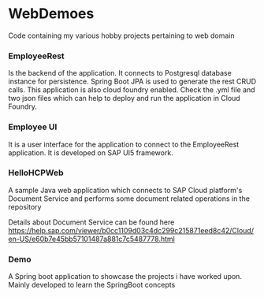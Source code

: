 # WebDemoes
Code containing my various hobby projects pertaining to web domain

### EmployeeRest

Is the backend of the application. It connects to Postgresql database instance for persistence. Spring Boot JPA is used to generate
the rest CRUD calls. This application is also cloud foundry enabled. Check the .yml file and two json files which can help 
to deploy and run the application in Cloud Foundry.

### Employee UI

It is a user interface for the application to connect to the EmployeeRest application. It is developed on SAP UI5 framework.

### HelloHCPWeb

A sample Java web application which connects to SAP Cloud platform's Document Service and performs some document related operations in the repository

Details about Document Service can be found here https://help.sap.com/viewer/b0cc1109d03c4dc299c215871eed8c42/Cloud/en-US/e60b7e45bb57101487a881c7c5487778.html

### Demo

A Spring boot application to showcase the projects i have worked upon.
Mainly developed to learn the SpringBoot concepts
